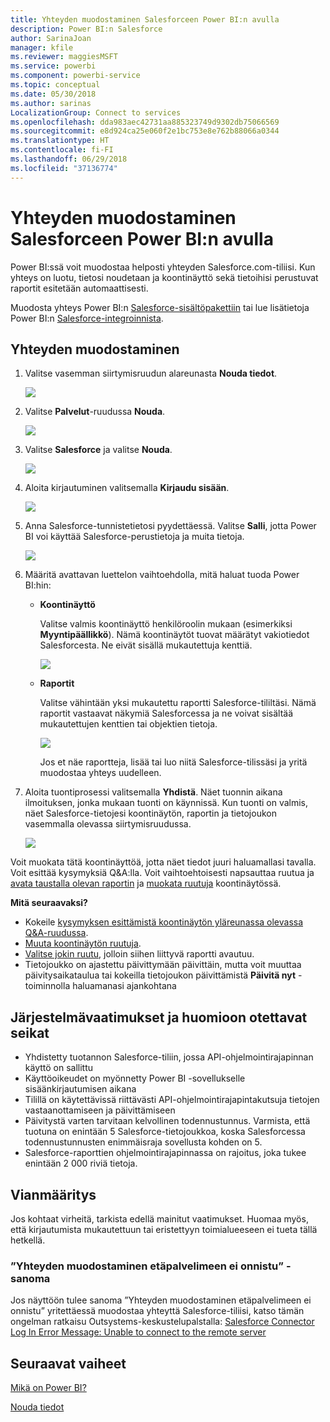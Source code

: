 ```yaml
---
title: Yhteyden muodostaminen Salesforceen Power BI:n avulla
description: Power BI:n Salesforce
author: SarinaJoan
manager: kfile
ms.reviewer: maggiesMSFT
ms.service: powerbi
ms.component: powerbi-service
ms.topic: conceptual
ms.date: 05/30/2018
ms.author: sarinas
LocalizationGroup: Connect to services
ms.openlocfilehash: dda983aec42731aa885323749d9302db75066569
ms.sourcegitcommit: e8d924ca25e060f2e1bc753e8e762b88066a0344
ms.translationtype: HT
ms.contentlocale: fi-FI
ms.lasthandoff: 06/29/2018
ms.locfileid: "37136774"
---
```

# <a name="connect-to-salesforce-with-power-bi"></a>Yhteyden muodostaminen Salesforceen Power BI:n avulla
Power BI:ssä voit muodostaa helposti yhteyden Salesforce.com-tiliisi. Kun yhteys on luotu, tietosi noudetaan ja koontinäyttö sekä tietoihisi perustuvat raportit esitetään automaattisesti.

Muodosta yhteys Power BI:n [Salesforce-sisältöpakettiin](https://app.powerbi.com/getdata/services/salesforce) tai lue lisätietoja Power BI:n [Salesforce-integroinnista](https://powerbi.microsoft.com/integrations/salesforce).

## <a name="how-to-connect"></a>Yhteyden muodostaminen
1. Valitse vasemman siirtymisruudun alareunasta **Nouda tiedot**.
   
   ![](media/service-connect-to-salesforce/pbi_getdata.png) 
2. Valitse **Palvelut**-ruudussa **Nouda**.
   
   ![](media/service-connect-to-salesforce/pbi_getservices.png) 
3. Valitse **Salesforce** ja valitse **Nouda**.  
   
   ![](media/service-connect-to-salesforce/salesforce.png)
4. Aloita kirjautuminen valitsemalla **Kirjaudu sisään**.
   
    ![](media/service-connect-to-salesforce/dialog.png)
5. Anna Salesforce-tunnistetietosi pyydettäessä. Valitse **Salli**, jotta Power BI voi käyttää Salesforce-perustietoja ja muita tietoja.
   
   ![](media/service-connect-to-salesforce/sf_authorize.png)
6. Määritä avattavan luettelon vaihtoehdolla, mitä haluat tuoda Power BI:hin:
   
   * **Koontinäyttö**
     
     Valitse valmis koontinäyttö henkilöroolin mukaan (esimerkiksi **Myyntipäällikkö**). Nämä koontinäytöt tuovat määrätyt vakiotiedot Salesforcesta. Ne eivät sisällä mukautettuja kenttiä.
     
     ![](media/service-connect-to-salesforce/pbi_salesforcechooserole.png)
   * **Raportit**
     
     Valitse vähintään yksi mukautettu raportti Salesforce-tililtäsi. Nämä raportit vastaavat näkymiä Salesforcessa ja ne voivat sisältää mukautettujen kenttien tai objektien tietoja.
     
     ![](media/service-connect-to-salesforce/pbi_salesforcereports.png)
     
     Jos et näe raportteja, lisää tai luo niitä Salesforce-tilissäsi ja yritä muodostaa yhteys uudelleen.
7. Aloita tuontiprosessi valitsemalla **Yhdistä**. Näet tuonnin aikana ilmoituksen, jonka mukaan tuonti on käynnissä. Kun tuonti on valmis, näet Salesforce-tietojesi koontinäytön, raportin ja tietojoukon vasemmalla olevassa siirtymisruudussa.
   
   ![](media/service-connect-to-salesforce/pbi_getdatasalesforcedash.png)

Voit muokata tätä koontinäyttöä, jotta näet tiedot juuri haluamallasi tavalla. Voit esittää kysymyksiä Q&A:lla. Voit vaihtoehtoisesti napsauttaa ruutua ja [avata taustalla olevan raportin](service-dashboard-tiles.md) ja [muokata ruutuja](service-dashboard-edit-tile.md) koontinäytössä.

**Mitä seuraavaksi?**

* Kokeile [kysymyksen esittämistä koontinäytön yläreunassa olevassa Q&A-ruudussa](power-bi-q-and-a.md).
* [Muuta koontinäytön ruutuja](service-dashboard-edit-tile.md).
* [Valitse jokin ruutu](service-dashboard-tiles.md), jolloin siihen liittyvä raportti avautuu.
* Tietojoukko on ajastettu päivittymään päivittäin, mutta voit muuttaa päivitysaikataulua tai kokeilla tietojoukon päivittämistä **Päivitä nyt** -toiminnolla haluamanasi ajankohtana

## <a name="system-requirements-and-considerations"></a>Järjestelmävaatimukset ja huomioon otettavat seikat
- Yhdistetty tuotannon Salesforce-tiliin, jossa API-ohjelmointirajapinnan käyttö on sallittu
- Käyttöoikeudet on myönnetty Power BI -sovellukselle sisäänkirjautumisen aikana
- Tilillä on käytettävissä riittävästi API-ohjelmointirajapintakutsuja tietojen vastaanottamiseen ja päivittämiseen
- Päivitystä varten tarvitaan kelvollinen todennustunnus. Varmista, että tuotuna on enintään 5 Salesforce-tietojoukkoa, koska Salesforcessa todennustunnusten enimmäisraja sovellusta kohden on 5.
- Salesforce-raporttien ohjelmointirajapinnassa on rajoitus, joka tukee enintään 2 000 riviä tietoja.


## <a name="troubleshooting"></a>Vianmääritys
Jos kohtaat virheitä, tarkista edellä mainitut vaatimukset. Huomaa myös, että kirjautumista mukautettuun tai eristettyyn toimialueeseen ei tueta tällä hetkellä.

### <a name="unable-to-connect-to-the-remote-server-message"></a>”Yhteyden muodostaminen etäpalvelimeen ei onnistu” -sanoma

Jos näyttöön tulee sanoma ”Yhteyden muodostaminen etäpalvelimeen ei onnistu” yritettäessä muodostaa yhteyttä Salesforce-tiliisi, katso tämän ongelman ratkaisu Outsystems-keskustelupalstalla: [Salesforce Connector Log In Error Message: Unable to connect to the remote server](https://www.outsystems.com/forums/Forum_TopicView.aspx?TopicId=17674&TopicName=log-in-error-message-unable-to-connect-to-the-remote-server&)


## <a name="next-steps"></a>Seuraavat vaiheet
[Mikä on Power BI?](power-bi-overview.md)

[Nouda tiedot](service-get-data.md)


